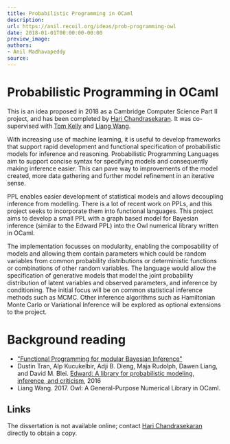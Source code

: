 ```yaml
---
title: Probabilistic Programming in OCaml
description:
url: https://anil.recoil.org/ideas/prob-programming-owl
date: 2018-01-01T00:00:00-00:00
preview_image:
authors:
- Anil Madhavapeddy
source:
---
```


<h1>Probabilistic Programming in OCaml</h1>
<p>This is an idea proposed in 2018 as a Cambridge Computer Science Part II project, and has been <span class="idea-completed">completed</span> by <a href="https://anil.recoil.org/news.xml" class="contact">Hari Chandrasekaran</a>. It was co-supervised with <a href="https://github.com/ctk21" class="contact">Tom Kelly</a> and <a href="https://github.com/ryanrhymes" class="contact">Liang Wang</a>.</p>
<p>With increasing use of machine learning, it is useful to develop frameworks
that support rapid development and functional specification of probabilistic
models for inference and reasoning.  Probabilistic Programming Languages aim to
support concise syntax for specifying models and consequently making inference
easier. This can pave way to improvements of the model created, more data
gathering and further model refinement in an iterative sense.</p>
<p>PPL enables easier development of statistical models and allows decoupling
inference from modelling.  There is a lot of recent work on PPLs, and this
project seeks to incorporate them into functional languages.  This project aims
to develop a small PPL with a graph based model for Bayesian inference (similar
to the Edward PPL) into the Owl numerical library written in OCaml.</p>
<p>The implementation focusses on modularity, enabling the composability of models
and allowing them contain parameters which could be random variables from
common probability distributions or deterministic functions or combinations of
other random variables.  The language would allow the specification of
generative models that model the joint probability distribution of latent
variables and observed parameters, and inference by conditioning.  The initial
focus will be on common statistical inference methods such as MCMC.  Other
inference algorithms such as Hamiltonian Monte Carlo or Variational Inference
will be explored as optional extensions to the project.</p>
<h1>Background reading</h1>
<ul>
<li><a href="https://dl.acm.org/doi/10.1145/3236778">"Functional Programming for modular Bayesian Inference"</a></li>
<li>Dustin Tran, Alp Kucukelbir, Adji B. Dieng, Maja Rudolph, Dawen Liang, and David M. Blei. <a href="https://arxiv.org/abs/1610.09787">Edward: A library for probabilistic modeling, inference, and criticism</a>, 2016</li>
<li>Liang Wang. 2017. Owl: A General-Purpose Numerical Library in OCaml.</li>
</ul>
<h2>Links</h2>
<p>The dissertation is not available online; contact <a href="https://anil.recoil.org/news.xml" class="contact">Hari Chandrasekaran</a> directly to obtain a
copy.</p>

